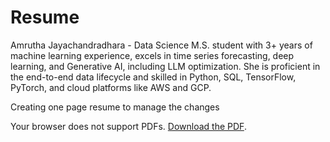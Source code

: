 # Resume
Amrutha Jayachandradhara -  Data Science M.S. student with 3+ years of machine learning experience, excels in time series forecasting, deep learning, and Generative AI, including LLM optimization. She is proficient in the end-to-end data lifecycle and skilled in Python, SQL, TensorFlow, PyTorch, and cloud platforms like AWS and GCP.

Creating one page resume to manage the changes

<object data="DataScience_Resume_Amrutha_J" type="application/pdf" width="100%" height="800px">
    <p>Your browser does not support PDFs. <a href="AmruthaJayachandradhara/Resume/DataScience_Resume_Amrutha_J">Download the PDF</a>.</p>
</object>

